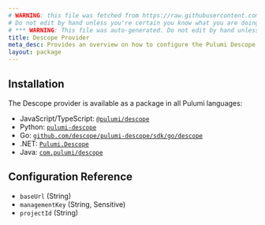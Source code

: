```yaml
---
# WARNING: this file was fetched from https://raw.githubusercontent.com/descope/pulumi-descope/v0.1.11/docs/_index.md
# Do not edit by hand unless you're certain you know what you are doing!
# *** WARNING: This file was auto-generated. Do not edit by hand unless you're certain you know what you are doing! ***
title: Descope Provider
meta_desc: Provides an overview on how to configure the Pulumi Descope provider.
layout: package
---
```


## Installation

The Descope provider is available as a package in all Pulumi languages:

* JavaScript/TypeScript: [`@pulumi/descope`](https://www.npmjs.com/package/@pulumi/descope)
* Python: [`pulumi-descope`](https://pypi.org/project/pulumi-descope/)
* Go: [`github.com/descope/pulumi-descope/sdk/go/descope`](https://github.com/pulumi/pulumi-descope)
* .NET: [`Pulumi.Descope`](https://www.nuget.org/packages/Pulumi.Descope)
* Java: [`com.pulumi/descope`](https://central.sonatype.com/artifact/com.pulumi/descope)

## Configuration Reference

- `baseUrl` (String)
- `managementKey` (String, Sensitive)
- `projectId` (String)